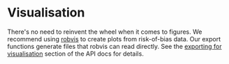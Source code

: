 # Visualisation

There's no need to reinvent the wheel when it comes to figures. We recommend using [robvis](https://mcguinlu.shinyapps.io/robvis/) to create plots from risk-of-bias data. Our export functions generate files that robvis can read directly. See the [exporting for visualisation](api.md#exporting-for-visualization) section of the API docs for details.
